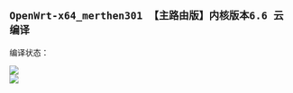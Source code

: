 ## `OpenWrt-x64_merthen301 【主路由版】内核版本6.6 云编译`
编译状态：

<a href="https://github.com/Merthen301/OpenWrt_Build_x64_merthen301/actions/workflows/OpenWrt_Build_x64_merthen301.yml">
    <img src="https://github.com/Merthen301/OpenWrt_Build_x64_merthen301/actions/workflows/OpenWrt_Build_x64_merthen301.yml/badge.svg?style=flat" />
</a>

</br>
<a href="https://github.com/Merthen301/OpenWrt_Build_x64_merthen301/actions/workflows/compile.yml">
    <img src="https://github.com/Merthen301/OpenWrt_Build_x64_merthen301/actions/workflows/compile.yml/badge.svg?style=flat" />
</a>
